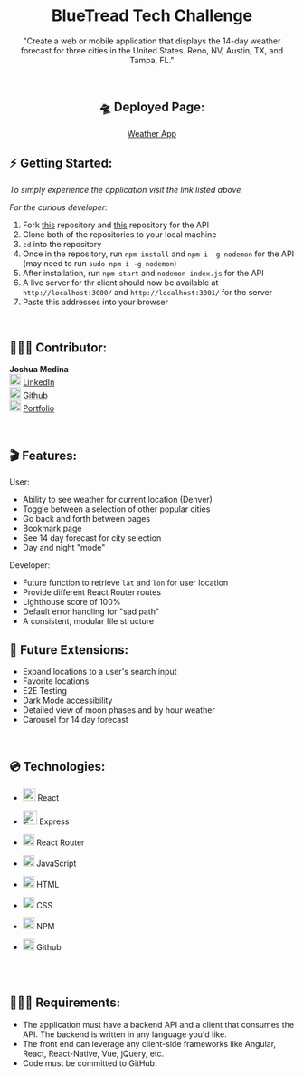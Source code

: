 <h1 align="center">
BlueTread Tech Challenge<br/>

</h1>
<p align="center"> 
"Create a web or mobile application that displays the 14-day weather forecast for three cities in the United States. Reno, NV, Austin, TX, and Tampa, FL."
</p>
<br>

<div align="center">

## 🛸 <b>Deployed Page:</b>

[Weather App](https://bt-client-six.vercel.app/)

</div>

## ⚡️ <b>Getting Started:</b>

_To simply experience the application visit the link listed above_

_For the curious developer:_

1. Fork [this](https://github.com/BT-TechChallenge/client) repository and [this](https://github.com/BT-TechChallenge/server) repository for the API
2. Clone both of the repositories to your local machine
3. `cd` into the repository
4. Once in the repository, run `npm install` and `npm i -g nodemon` for the API (may need to run `sudo npm i -g nodemon`)
5. After installation, run `npm start` and `nodemon index.js` for the API
6. A live server for thr client should now be available at `http://localhost:3000/` and `http://localhost:3001/` for the server
7. Paste this addresses into your browser

<br>

## 🧑🏻‍💻 <b>Contributor:</b>


 <b>Joshua Medina</b><br>
  <img alt="LinkedIn" src="https://user-images.githubusercontent.com/102757890/183784713-c18feb13-d2db-47e1-883c-602cc2fd1782.png" width="20px"/> [LinkedIn](https://www.linkedin.com/in/joshua-medina/) <br>
  <img alt="Github" src="https://user-images.githubusercontent.com/25181517/117364276-fc4eb280-aebd-11eb-92ba-8a6ef74b7313.png" width="20px"/> [Github](https://github.com/jrmedina)
  <br><img alt="Portfolio" src="https://user-images.githubusercontent.com/102757890/207123408-389ee013-fc3e-4a96-a10c-94da412e9419.png" width="20px"/> [Portfolio](https://joshmedina.vercel.app/)

  <br>


## 🎬 <b>Features:</b>

User:
- Ability to see weather for current location (Denver)
- Toggle between a selection of other popular cities
- Go back and forth between pages
- Bookmark page
- See 14 day forecast for city selection
- Day and night "mode"

Developer:
- Future function to retrieve `lat` and `lon` for user location
- Provide different React Router routes
- Lighthouse score of 100%
- Default error handling for "sad path"
- A consistent, modular file structure




## 🔮 <b>Future Extensions:</b>

- Expand locations to a user's search input
- Favorite locations
- E2E Testing
- Dark Mode accessibility
- Detailed view of moon phases and by hour weather
- Carousel for 14 day forecast

<br>

## 💿 <b>Technologies:</b>

- <img alt="React" src="https://user-images.githubusercontent.com/25181517/117448085-96eed600-af3e-11eb-9492-83a3a0fcbfb1.png" width="22px"/> React
- <img alt="Express" src="https://user-images.githubusercontent.com/25181517/183576452-167273ef-bc96-48d1-bb36-5ddb57695960.png" width="25px"/> Express

- <img alt="React Router" src="https://user-images.githubusercontent.com/102757890/188328033-172b27de-1636-4629-b997-2eadb33634ad.png" width="20px"/> React Router
- <img alt="javascript" src="https://user-images.githubusercontent.com/25181517/117447155-6a868a00-af3d-11eb-9cfe-245df15c9f3f.png" width="20px"/> JavaScript
- <img alt="HTML" src="https://user-images.githubusercontent.com/25181517/117447535-f00a3a00-af3d-11eb-89bf-45aaf56dbaf1.png" width="20px"/> HTML
- <img alt="CSS" src="https://user-images.githubusercontent.com/25181517/117447663-0fa16280-af3e-11eb-8677-bcf8e4f8e298.png" width="20px"/> CSS
- <img alt="NPM" src="https://user-images.githubusercontent.com/25181517/121401671-49102800-c959-11eb-9f6f-74d49a5e1774.png" width="20px"/> NPM
- <img alt="Github" src="https://user-images.githubusercontent.com/25181517/117364276-fc4eb280-aebd-11eb-92ba-8a6ef74b7313.png" width="20px"/> Github

<br>
<br>

## 🕵🏻‍♂️ <b>Requirements:</b>
  - The application must have a backend API and a client that consumes the API. The backend is written in any language you'd like. 
  - The front end can leverage any client-side frameworks like Angular, React, React-Native, Vue, jQuery, etc.
  - Code must be committed to GitHub. 